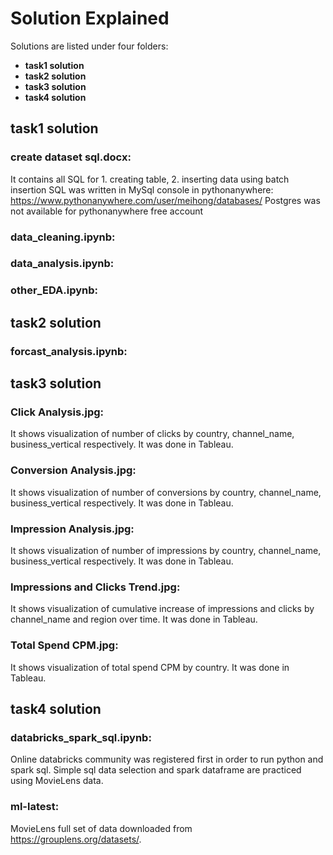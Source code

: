 # Solution Explained

Solutions are listed under four folders:

* **task1 solution**
* **task2 solution**
* **task3 solution**
* **task4 solution**

## task1 solution

### create dataset sql.docx: 
It contains all SQL for 1. creating table, 2. inserting data using batch insertion 
SQL was written in MySql console in pythonanywhere: https://www.pythonanywhere.com/user/meihong/databases/
Postgres was not available for pythonanywhere free account
### data_cleaning.ipynb:
### data_analysis.ipynb:
### other_EDA.ipynb:

## task2 solution

### forcast_analysis.ipynb:

## task3 solution

### Click Analysis.jpg:

It shows visualization of number of clicks by country, channel_name, business_vertical respectively. It was done in Tableau.

### Conversion Analysis.jpg:

It shows visualization of number of conversions by country, channel_name, business_vertical respectively. It was done in Tableau.

### Impression Analysis.jpg:

It shows visualization of number of impressions by country, channel_name, business_vertical respectively. It was done in Tableau.

### Impressions and Clicks Trend.jpg:

It shows visualization of cumulative increase of impressions and clicks by channel_name and region over time. It was done in Tableau.

### Total Spend CPM.jpg:

It shows visualization of total spend CPM by country. It was done in Tableau.

## task4 solution

### databricks_spark_sql.ipynb:

Online databricks community was registered first in order to run python and spark sql.
Simple sql data selection and spark dataframe are practiced using MovieLens data.

### ml-latest:

MovieLens full set of data downloaded from https://grouplens.org/datasets/. 
